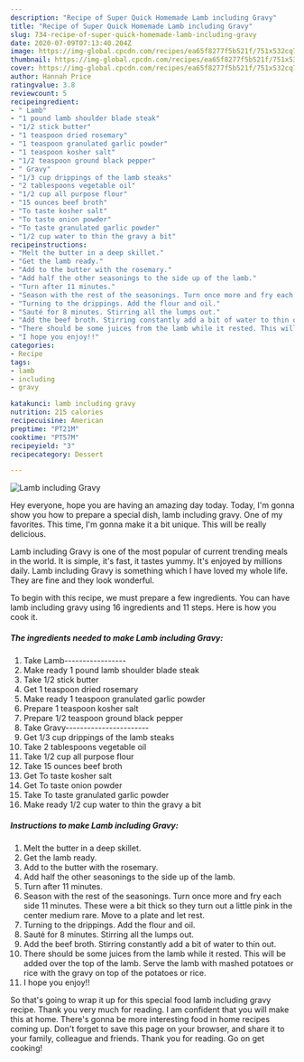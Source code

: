 ```yaml
---
description: "Recipe of Super Quick Homemade Lamb including Gravy"
title: "Recipe of Super Quick Homemade Lamb including Gravy"
slug: 734-recipe-of-super-quick-homemade-lamb-including-gravy
date: 2020-07-09T07:13:40.204Z
image: https://img-global.cpcdn.com/recipes/ea65f8277f5b521f/751x532cq70/lamb-including-gravy-recipe-main-photo.jpg
thumbnail: https://img-global.cpcdn.com/recipes/ea65f8277f5b521f/751x532cq70/lamb-including-gravy-recipe-main-photo.jpg
cover: https://img-global.cpcdn.com/recipes/ea65f8277f5b521f/751x532cq70/lamb-including-gravy-recipe-main-photo.jpg
author: Hannah Price
ratingvalue: 3.8
reviewcount: 5
recipeingredient:
- " Lamb"
- "1 pound lamb shoulder blade steak"
- "1/2 stick butter"
- "1 teaspoon dried rosemary"
- "1 teaspoon granulated garlic powder"
- "1 teaspoon kosher salt"
- "1/2 teaspoon ground black pepper"
- " Gravy"
- "1/3 cup drippings of the lamb steaks"
- "2 tablespoons vegetable oil"
- "1/2 cup all purpose flour"
- "15 ounces beef broth"
- "To taste kosher salt"
- "To taste onion powder"
- "To taste granulated garlic powder"
- "1/2 cup water to thin the gravy a bit"
recipeinstructions:
- "Melt the butter in a deep skillet."
- "Get the lamb ready."
- "Add to the butter with the rosemary."
- "Add half the other seasonings to the side up of the lamb."
- "Turn after 11 minutes."
- "Season with the rest of the seasonings. Turn once more and fry each side 11 minutes. These were a bit thick so they turn out a little pink in the center medium rare. Move to a plate and let rest."
- "Turning to the drippings. Add the flour and oil."
- "Sauté for 8 minutes. Stirring all the lumps out."
- "Add the beef broth. Stirring constantly add a bit of water to thin out."
- "There should be some juices from the lamb while it rested. This will be added over the top of the lamb. Serve the lamb with mashed potatoes or rice with the gravy on top of the potatoes or rice."
- "I hope you enjoy!!"
categories:
- Recipe
tags:
- lamb
- including
- gravy

katakunci: lamb including gravy 
nutrition: 215 calories
recipecuisine: American
preptime: "PT21M"
cooktime: "PT57M"
recipeyield: "3"
recipecategory: Dessert

---
```



![Lamb including Gravy](https://img-global.cpcdn.com/recipes/ea65f8277f5b521f/751x532cq70/lamb-including-gravy-recipe-main-photo.jpg)

Hey everyone, hope you are having an amazing day today. Today, I'm gonna show you how to prepare a special dish, lamb including gravy. One of my favorites. This time, I'm gonna make it a bit unique. This will be really delicious.



Lamb including Gravy is one of the most popular of current trending meals in the world. It is simple, it's fast, it tastes yummy. It's enjoyed by millions daily. Lamb including Gravy is something which I have loved my whole life. They are fine and they look wonderful.


To begin with this recipe, we must prepare a few ingredients. You can have lamb including gravy using 16 ingredients and 11 steps. Here is how you cook it.

<!--inarticleads1-->

##### The ingredients needed to make Lamb including Gravy:

1. Take  Lamb-----------------
1. Make ready 1 pound lamb shoulder blade steak
1. Take 1/2 stick butter
1. Get 1 teaspoon dried rosemary
1. Make ready 1 teaspoon granulated garlic powder
1. Prepare 1 teaspoon kosher salt
1. Prepare 1/2 teaspoon ground black pepper
1. Take  Gravy-----------------------
1. Get 1/3 cup drippings of the lamb steaks
1. Take 2 tablespoons vegetable oil
1. Take 1/2 cup all purpose flour
1. Take 15 ounces beef broth
1. Get To taste kosher salt
1. Get To taste onion powder
1. Take To taste granulated garlic powder
1. Make ready 1/2 cup water to thin the gravy a bit




<!--inarticleads2-->

##### Instructions to make Lamb including Gravy:

1. Melt the butter in a deep skillet.
1. Get the lamb ready.
1. Add to the butter with the rosemary.
1. Add half the other seasonings to the side up of the lamb.
1. Turn after 11 minutes.
1. Season with the rest of the seasonings. Turn once more and fry each side 11 minutes. These were a bit thick so they turn out a little pink in the center medium rare. Move to a plate and let rest.
1. Turning to the drippings. Add the flour and oil.
1. Sauté for 8 minutes. Stirring all the lumps out.
1. Add the beef broth. Stirring constantly add a bit of water to thin out.
1. There should be some juices from the lamb while it rested. This will be added over the top of the lamb. Serve the lamb with mashed potatoes or rice with the gravy on top of the potatoes or rice.
1. I hope you enjoy!!




So that's going to wrap it up for this special food lamb including gravy recipe. Thank you very much for reading. I am confident that you will make this at home. There's gonna be more interesting food in home recipes coming up. Don't forget to save this page on your browser, and share it to your family, colleague and friends. Thank you for reading. Go on get cooking!
